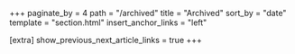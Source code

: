 +++
paginate_by = 4
path = "/archived"
title = "Archived"
sort_by = "date"
template = "section.html"
insert_anchor_links = "left"

[extra]
show_previous_next_article_links = true
+++
